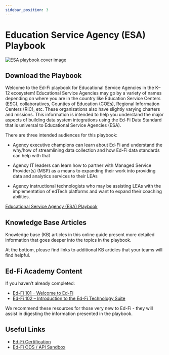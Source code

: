 ```yaml
---
sidebar_position: 3
---
```


# Education Service Agency (ESA) Playbook

![ESA playbook cover image](/img/esa-playbook.jpg)

## Download the Playbook

Welcome to the Ed-Fi playbook for Educational Service Agencies in the K–12
ecosystem! Educational Service Agencies may go by a variety of names depending
on where you are in the country like Education Service Centers (ESC),
collaboratives, Counties of Education (COEs), Regional Information Centers
(RIC), etc.  These organizations also have slightly varying charters and
missions.  This information is intended to help you understand the major aspects
of building data system integrations using the Ed-Fi Data Standard that is
universal to Educational Service Agencies (ESA).

There are three intended audiences for this playbook:

* Agency executive champions can learn about Ed-Fi and understand the why/how of
  streamlining data collection and how Ed-Fi data standards can help with that

* Agency IT leaders can learn how to partner with Managed Service Provider(s)
  (MSP) as a means to expanding their work into providing data and analytics
  services to their LEAs

* Agency instructional technologists who may be assisting LEAs with the
  implementation of edTech platforms and want to expand their coaching
  abilities.

[Educational Service Agency (ESA)
Playbook](https://edfidocs.blob.core.windows.net/$web/assets/getting-started/esa-playbook/Educational%20Service%20Agency%20(ESA)%20Playbook.pdf)

## Knowledge Base Articles

Knowledge base (KB) articles in this online guide present more detailed
information that goes deeper into the topics in the playbook.

At the bottom, please find links to additional KB articles that your teams will
find helpful.

## Ed-Fi Academy Content

If you haven’t already completed:

* [Ed-Fi 101 – Welcome to
  Ed-Fi](https://academy.ed-fi.org/courses/ed-fi-101-welcome-to-ed-fi/)
* [Ed-Fi 102 – Introduction to the Ed-Fi Technology
  Suite](https://academy.ed-fi.org/courses/ed-fi-102-data-management/)

We recommend these resources for those very new to Ed-Fi - they will assist in
digesting the information presented in the playbook.

## Useful Links

* [Ed-Fi Certification](/partners/certification)
* [Ed-Fi ODS / API Sandbox](https://api.ed-fi.org)
